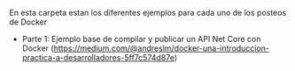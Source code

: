 En esta carpeta estan los diferentes ejemplos para cada uno de los posteos de Docker

* Parte 1: Ejemplo base de compilar y publicar un API Net Core con Docker (https://medium.com/@andreslm/docker-una-introduccion-practica-a-desarrolladores-5ff7c574d87e)
